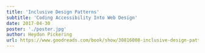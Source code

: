 ```yaml
---
title: 'Inclusive Design Patterns'
subtitle: 'Coding Accessibility Into Web Design'
date: 2017-04-30
poster: './poster.jpg'
author: Heydon Pickering
url: https://www.goodreads.com/book/show/30816008-inclusive-design-patterns---coding-accessibility-into-web-design
---
```

